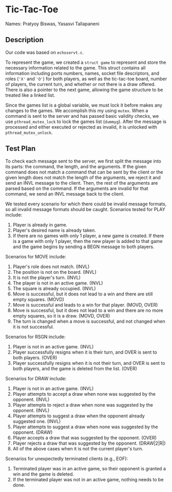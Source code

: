 # Tic-Tac-Toe
Names: Pratyoy Biswas, Yasasvi Tallapaneni  

## Description
Our code was based on `echoservt.c`.  

To represent the game, we created a `struct game` to represent and store the necessary information related to the game. This struct contains all information including ports numbers, names, socket file descriptors, and roles (`'X'` and `'O'`) for both players, as well as the tic-tac-toe board, number of players, the current turn, and whether or not there is a draw offered. There is also a pointer to the next game, allowing the game structure to be treated like a linked list.

Since the games list is a global variable, we must lock it before makes any changes to the games. We accomplish this my using `mutex`. When a command is sent to the server and has passed basic validity checks, we use `pthread_mutex_lock` to lock the games list (`dummyg`). After the message is processed and either executed or rejected as invalid, it is unlocked with `pthread_mutex_unlock`.

## Test Plan
To check each message sent to the server, we first split the message into its parts: the command, the length, and the arguments. If the given command does not match a command that can be sent by the client or the given length does not match the length of the arguments, we reject it and send an INVL message to the client. Then, the rest of the arguments are parsed based on the command. If the arguments are invalid for that command, we send an INVL message back to the client.

We tested every scenario for which there could be invalid message formats, so all invalid message formats should be caught. Scenarios tested for PLAY include:
1. Player is already in game.
2. Player's desired name is already taken.
3. If there are no games with only 1 player, a new game is created. If there is a game with only 1 player, then the new player is added to that game and the game begins by sending a BEGN message to both players.

Scenarios for MOVE include:
1. Player's role does not match. (INVL)
2. The position is not on the board. (INVL)
3. It is not the player's turn. (INVL)
4. The player is not in an active game. (INVL)
5. The square is already occupied. (INVL)
6. Move is successful, but it does not lead to a win and there are still empty squares. (MOVD)
7. Move is successful and leads to a win for that player. (MOVD, OVER)
8. Move is successful, but it does not lead to a win and there are no more empty squares, so it is a draw. (MOVD, OVER)
9. The turn is changed when a move is successful, and not changed when it is not successful.

Scenarios for RSGN include:
1. Player is not in an active game. (INVL)
2. Player successfully resigns when it is their turn, and OVER is sent to both players. (OVER)
3. Player successfully resigns when it is not their turn, and OVER is sent to both players, and the game is deleted from the list. (OVER)

Scenarios for DRAW include:
1. Player is not in an active game. (INVL)
2. Player attempts to accept a draw when none was suggested by the opponent. (INVL)
3. Player attempts to reject a draw when none was suggested by the opponent. (INVL)
4. Player attempts to suggest a draw when the opponent already suggested one. (INVL)
5. Player attempts to suggest a draw when none was suggested by the opponent. (DRAW)
6. Player accepts a draw that was suggested by the opponent. (OVER)
7. Player rejects a draw that was suggested by the opponent. (DRAW|2|R|)
8. All of the above cases when it is not the current player's turn.

Scenarios for unexpectedly terminated clients (e.g., EOF):
1. Terminated player was in an active game, so their opponent is granted a win and the game is deleted.
2. If the terminated player was not in an active game, nothing needs to be done.
